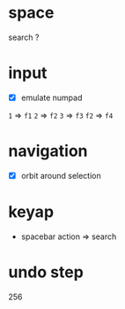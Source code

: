 # space

search ?

# input

- [x] emulate numpad

`1` => `f1`
`2` => `f2`
`3` => `f3`
`f2` => `f4`

# navigation

- [x] orbit around selection

# keyap

- spacebar action => search

# undo step

256
